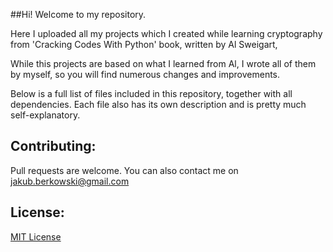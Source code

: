 ##Hi! Welcome to my repository.

Here I uploaded all my projects which I created while learning cryptography
from 'Cracking Codes With Python' book, written by Al Sweigart,

While this projects are based on what I learned from Al, I wrote all of
them by myself, so you will find numerous changes and improvements.

Below is a full list of files included in this repository, together with
all dependencies. Each file also has its own description and is pretty
much self-explanatory.

## Contributing:

Pull requests are welcome. You can also contact me on jakub.berkowski@gmail.com

## License:

[MIT License](https://choosealicense.com/licenses/mit/)
